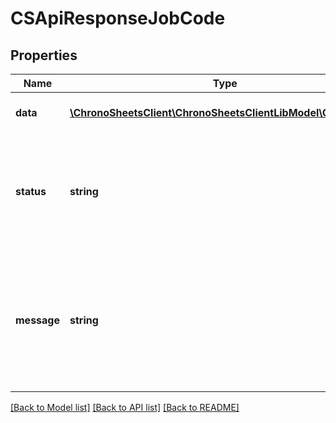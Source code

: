 # CSApiResponseJobCode

## Properties
Name | Type | Description | Notes
------------ | ------------- | ------------- | -------------
**data** | [**\ChronoSheetsClient\ChronoSheetsClientLibModel\CSJobCode**](CSJobCode.md) | The main Data of the response | [optional] 
**status** | **string** | The API response status. Indicates if the request was successful, failed or was unauthorised. | [optional] 
**message** | **string** | A message to accompany the response status.  If the Status is failed, this message will hint why it failed and what you need to do. | [optional] 

[[Back to Model list]](../README.md#documentation-for-models) [[Back to API list]](../README.md#documentation-for-api-endpoints) [[Back to README]](../README.md)


